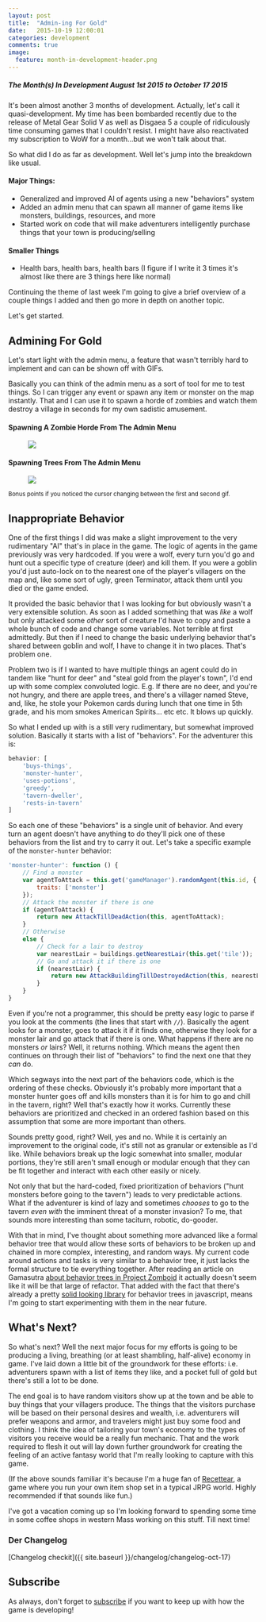 ```yaml
---
layout: post
title:  "Admin-ing For Gold"
date:   2015-10-19 12:00:01
categories: development
comments: true
image:
  feature: month-in-development-header.png
---
```


##### The Month(s) In Development August 1st 2015 to October 17 2015

It's been almost another 3 months of development. Actually, let's call it quasi-development. My time has been bombarded recently due to the release of Metal Gear Solid V as well as Disgaea 5 a couple of ridiculously time consuming games that I couldn't resist. I might have also reactivated my subscription to WoW for a month...but we won't talk about that.

So what did I do as far as development. Well let's jump into the breakdown like usual.

#### Major Things:

* Generalized and improved AI of agents using a new "behaviors" system
* Added an admin menu that can spawn all manner of game items like monsters, buildings, resources, and more
* Started work on code that will make adventurers intelligently purchase things that your town is producing/selling

#### Smaller Things

* Health bars, health bars, health bars (I figure if I write it 3 times it's almost like there are 3 things here like normal)

Continuing the theme of last week I'm going to give a brief overview of a couple things I added and then go more in depth on another topic.

Let's get started.

## Admining For Gold

Let's start light with the admin menu, a feature that wasn't terribly hard to implement and can can be shown off with GIFs.

Basically you can think of the admin menu as a sort of tool for me to test things. So I can trigger any event or spawn any item or monster on the map instantly. That and I can use it to spawn a horde of zombies and watch them destroy a village in seconds for my own sadistic amusement.

#### Spawning A Zombie Horde From The Admin Menu
<figure>
  <a href="http://i.imgur.com/ogYl51q.gif">
    <img src="http://i.imgur.com/ogYl51q.gif"/>
  </a>
</figure>

#### Spawning Trees From The Admin Menu
<figure>
  <a href="http://i.imgur.com/oLyPOPN.gif">
    <img src="http://i.imgur.com/oLyPOPN.gif"/>
  </a>
</figure>
<small>Bonus points if you noticed the cursor changing between the first and second gif.</small>

## Inappropriate Behavior

One of the first things I did was make a slight improvement to the very rudimentary "AI" that's in place in the game. The logic of agents in the game previously was very hardcoded. If you were a wolf, every turn you'd go and hunt out a specific type of creature (deer) and kill them. If you were a goblin you'd just auto-lock on to the nearest one of the player's villagers on the map and, like some sort of ugly, green Terminator, attack them until you died or the game ended.

It provided the basic behavior that I was looking for but obviously wasn't a very extensible solution. As soon as I added something that was *like* a wolf but only attacked some *other* sort of creature I'd have to copy and paste a whole bunch of code and change some variables. Not terrible at first admittedly. But then if I need to change the basic underlying behavior that's shared between goblin and wolf, I have to change it in two places. That's problem one.

Problem two is if I wanted to have multiple things an agent could do in tandem like "hunt for deer" and "steal gold from the player's town", I'd end up with some complex convoluted logic. E.g. If there are no deer, and you're not hungry, and there are apple trees, and there's a villager named Steve, and, like, he stole your Pokemon cards during lunch that one time in 5th grade, and his mom smokes American Spirits... etc etc. It blows up quickly.

So what I ended up with is a still very rudimentary, but somewhat improved solution. Basically it starts with a list of "behaviors". For the adventurer this is:

```js
behavior: [
	'buys-things',
	'monster-hunter',
	'uses-potions',
	'greedy',
	'tavern-dweller',
	'rests-in-tavern'
]
```

So each one of these "behaviors" is a single unit of behavior. And every turn an agent doesn't have anything to do they'll pick one of these behaviors from the list and try to carry it out. Let's take a specific example of the `monster-hunter` behavior:

```js
'monster-hunter': function () {
	// Find a monster
	var agentToAttack = this.get('gameManager').randomAgent(this.id, {
		traits: ['monster']
	});
	// Attack the monster if there is one
	if (agentToAttack) {
		return new AttackTillDeadAction(this, agentToAttack);
	}
	// Otherwise
	else {
		// Check for a lair to destroy
		var nearestLair = buildings.getNearestLair(this.get('tile'));
		// Go and attack it if there is one
		if (nearestLair) {
			return new AttackBuildingTillDestroyedAction(this, nearestLair);
		}
	}
}
```

Even if you're not a programmer, this should be pretty easy logic to parse if you look at the comments (the lines that start with `//`). Basically the agent looks for a monster, goes to attack it if it finds one, otherwise they look for a monster lair and go attack that if there is one. What happens if there are no monsters *or* lairs? Well, it returns nothing. Which means the agent then continues on through their list of "behaviors" to find the next one that they *can* do.

Which segways into the next part of the behaviors code, which is the ordering of these checks. Obviously it's probably more important that a monster hunter goes off and kills monsters than it is for him to go and chill in the tavern, right? Well that's exactly how it works. Currently these behaviors are prioritized and checked in an ordered fashion based on this assumption that some are more important than others.

Sounds pretty good, right? Well, yes and no. While it is certainly an improvement to the original code, it's still not as granular or extensible as I'd like. While behaviors break up the logic somewhat into smaller, modular portions, they're still aren't small enough or modular enough that they can be fit together and interact with each other easily or nicely.

Not only that but the hard-coded, fixed prioritization of behaviors ("hunt monsters before going to the tavern") leads to very predictable actions. What if the adventurer is kind of lazy and sometimes *chooses* to go to the tavern *even with* the imminent threat of a monster invasion? To me, that sounds more interesting than some taciturn, robotic, do-gooder. 

With that in mind, I've thought about something more advanced like a formal behavior tree that would allow these sorts of behaviors to be broken up and chained in more complex, interesting, and random ways. My current code around actions and tasks is very similar to a behavior tree, it just lacks the formal structure to tie everything together. After reading an article on Gamasutra [about behavior trees in Project Zomboid](http://www.gamasutra.com/blogs/ChrisSimpson/20140717/221339/Behavior_trees_for_AI_How_they_work.php) it actually doesn't seem like it will be that large of refactor. That added with the fact that there's already a pretty [solid looking library](https://github.com/renatopp/behavior3js) for behavior trees in javascript, means I'm going to start experimenting with them in the near future.

## What's Next?

So what's next? Well the next major focus for my efforts is going to be producing a living, breathing (or at least shambling, half-alive) economy in game. I've laid down a little bit of the groundwork for these efforts: i.e. adventurers spawn with a list of items they like, and a pocket full of gold but there's still a lot to be done.

The end goal is to have random visitors show up at the town and be able to buy things that your villagers produce. The things that the visitors purchase will be based on their personal desires and wealth, i.e. adventurers will prefer weapons and armor, and travelers might just buy some food and clothing. I think the idea of tailoring your town's economy to the types of visitors you receive would be a really fun mechanic. That and the work required to flesh it out will lay down further groundwork for creating the feeling of an active fantasy world that I'm really looking to capture with this game.

(If the above sounds familiar it's because I'm a huge fan of [Recettear](http://store.steampowered.com/app/70400/), a game where you run your own item shop set in a typical JRPG world. Highly recommended if that sounds like fun.)

I've got a vacation coming up so I'm looking forward to spending some time in some coffee shops in western Mass working on this stuff. Till next time!

### Der Changelog

[Changelog checkit]({{ site.baseurl }}/changelog/changelog-oct-17)

## Subscribe

As always, don't forget to <a href="/subscribe">subscribe</a> if you want to keep up with how the game is developing!
